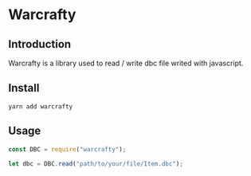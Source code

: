 # Warcrafty

## Introduction

Warcrafty is a library used to read / write dbc file writed with javascript.

## Install

`yarn add warcrafty`

## Usage

```javascript
const DBC = require("warcrafty");

let dbc = DBC.read("path/to/your/file/Item.dbc");
```

